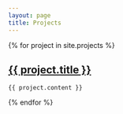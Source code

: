 ```yaml
---
layout: page
title: Projects
---
```


<div class="projects">
  {% for project in site.projects %}
  <div class="project post">
    <h2 class="project-title post-title">
      <a href="{{ project.website }}">
        {{ project.title }}
      </a>
    </h2>

    {{ project.content }}

  </div>
  {% endfor %}
</div>
